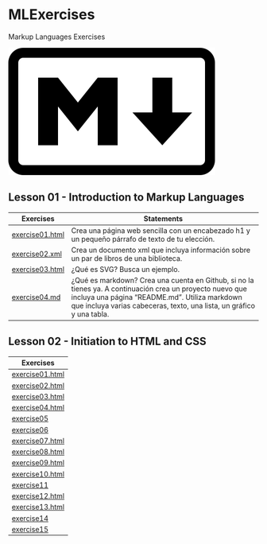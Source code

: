 # MLExercises
Markup Languages Exercises

![Mark of Markdowm](markdown-mark.svg)

## Lesson 01 - Introduction to Markup Languages

Exercises | Statements
-------------------- | --------------------------------------------------------------------------------
[exercise01.html](/lesson01/exercise01.html) | Crea una página web sencilla con un encabezado h1 y un pequeño párrafo de texto de tu elección.
[exercise02.xml](/lesson01/exercise02.xml) | Crea un documento xml que incluya información sobre un par de libros de una biblioteca.
[exercise03.html](/lesson01/exercise03.html) | ¿Qué es SVG? Busca un ejemplo.
[exercise04.md](/lesson01/exercise04.md) | ¿Qué es markdown? Crea una cuenta en Github, si no la tienes ya. A continuación crea un proyecto nuevo que incluya una página “README.md”. Utiliza markdown que incluya varias cabeceras, texto, una lista, un gráfico y una tabla.

## Lesson 02 - Initiation to HTML and CSS

Exercises |
-------------------- |
[exercise01.html](/lesson02/exercise01.html) |
[exercise02.html](/lesson02/exercise02.html) |
[exercise03.html](/lesson02/exercise03.html) |
[exercise04.html](/lesson02/exercise04.html) |
[exercise05](/lesson02/exercise05/www.misitio.com) |
[exercise06](/lesson02/exercise06) |
[exercise07.html](/lesson02/exercise07.html) |
[exercise08.html](/lesson02/exercise08.html) |
[exercise09.html](/lesson02/exercise09.html) |
[exercise10.html](/lesson02/exercise10.html) |
[exercise11](/lesson02/exercise11) |
[exercise12.html](/lesson02/exercise12.html) |
[exercise13.html](/lesson02/exercise13.html) |
[exercise14](/lesson02/exercise14) |
[exercise15](/lesson02/exercise15) |
